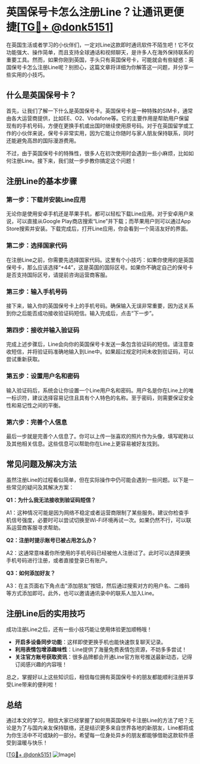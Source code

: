 # 英国保号卡怎么注册Line？让通讯更便捷[[TG💪+ @donk5151](https://t.me/s/donk5151)]

在英国生活或者学习的小伙伴们，一定对Line这款即时通讯软件不陌生吧！它不仅功能强大、操作简单，而且支持全球通话和视频聊天，是许多人在海外保持联系的重要工具。然而，如果你刚到英国，手头只有英国保号卡，可能就会有些疑惑：英国保号卡怎么注册Line呢？别担心，这篇文章将详细为你解答这一问题，并分享一些实用的小技巧。

## 什么是英国保号卡？

首先，让我们了解一下什么是英国保号卡。英国保号卡是一种特殊的SIM卡，通常由各大运营商提供，比如EE、O2、Vodafone等。它的主要作用是帮助用户保留现有的手机号码，方便在更换手机或出国时继续使用原号码。对于在英国留学或工作的小伙伴来说，保号卡非常实用，因为它能让你随时与家人朋友保持联系，同时还能避免高昂的国际漫游费用。

不过，由于英国保号卡的特殊性，很多人在初次使用时会遇到一些小麻烦，比如如何注册Line。接下来，我们就一步步教你搞定这个问题！

## 注册Line的基本步骤

### 第一步：下载并安装Line应用

无论你是使用安卓手机还是苹果手机，都可以轻松下载Line应用。对于安卓用户来说，可以直接从Google Play商店搜索“Line”并下载；而苹果用户则可以通过App Store搜索并安装。下载完成后，打开Line应用，你会看到一个简洁友好的界面。

### 第二步：选择国家代码

在注册Line之前，你需要先选择国家代码。这里有个小技巧：如果你使用的是英国保号卡，那么应该选择“+44”，这是英国的国际区号。如果你不确定自己的保号卡是否支持国际区号，请提前咨询运营商客服。

### 第三步：输入手机号码

接下来，输入你的英国保号卡上的手机号码。确保输入无误非常重要，因为这关系到你之后能否成功接收验证码短信。输入完成后，点击“下一步”。

### 第四步：接收并输入验证码

完成上述步骤后，Line会向你的英国保号卡发送一条包含验证码的短信。请注意查收短信，并将验证码准确地输入到Line中。如果超过规定时间未收到验证码，可以尝试重新获取。

### 第五步：设置用户名和密码

输入验证码后，系统会让你设置一个Line用户名和密码。用户名是你在Line上的唯一标识符，建议选择容易记住且具有个人特色的名称。至于密码，则需要保证安全性和易记性之间的平衡。

### 第六步：完善个人信息

最后一步就是完善个人信息了。你可以上传一张喜欢的照片作为头像，填写昵称以及其他相关信息。这些信息可以帮助你在Line上更容易被好友找到。

## 常见问题及解决方法

虽然注册Line的过程看似简单，但在实际操作中仍可能会遇到一些问题。以下是一些常见的疑问及其解决方案：

**Q1：为什么我无法接收到验证码短信？**

A1：这种情况可能是因为网络不稳定或者运营商限制了某些服务。建议你检查手机信号强度，必要时可以尝试切换至Wi-Fi环境再试一次。如果仍然不行，可以联系运营商客服寻求帮助。

**Q2：注册时提示账号已被占用怎么办？**

A2：这通常意味着你所使用的手机号码已经被他人注册过了。此时可以选择更换手机号码进行注册，或者直接登录已有账户。

**Q3：如何添加好友？**

A3：在主页面右下角点击“添加朋友”按钮，然后通过搜索对方的用户名、二维码等方式添加即可。此外，也可以邀请通讯录中的联系人加入Line。

## 注册Line后的实用技巧

成功注册Line之后，还有一些小技巧能让使用体验更加顺畅哦！

- **开启多设备同步功能**：这样即使更换手机也能快速恢复聊天记录。
- **利用表情包增添趣味性**：Line提供了海量免费表情包资源，不妨多多尝试！
- **关注官方账号获取资讯**：很多品牌都会开通Line官方账号推送最新动态，记得订阅感兴趣的内容哦！

总之，掌握好以上这些知识后，相信每位拥有英国保号卡的朋友都能顺利注册并享受Line带来的便利啦！

## 总结

通过本文的学习，相信大家已经掌握了如何用英国保号卡注册Line的方法了吧？无论是为了与国内亲友保持联络，还是结识更多来自世界各地的新朋友，Line都将成为你生活中不可或缺的一部分。希望每一位身处异乡的朋友都能够借助这款软件感受到温暖与快乐！

[[TG💪+ @donk5151](https://t.me/s/donk5151) ![Image](https://i.postimg.cc/rwNCRYN7/Snipaste-2025-04-30-17-27-05.png)]